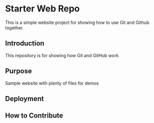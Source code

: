 # Starter Web Repo

This is a simple website project for showing how to use Git and Github together.

## Introduction
This repository is for showing how Git and GitHub work

## Purpose

Sample website with plenty of files for demos

## Deployment

## How to Contribute